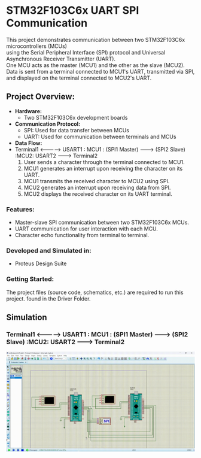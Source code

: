 # STM32F103C6x UART SPI Communication
This project demonstrates communication between two STM32F103C6x microcontrollers (MCUs) <br>
 using  the Serial Peripheral Interface (SPI) protocol and Universal Asynchronous Receiver Transmitter (UART). <br> 
One MCU acts as the master (MCU1) and the other as the slave (MCU2). <br>
 Data is sent from a terminal connected to MCU1's UART, transmitted via SPI, and displayed on the terminal connected to MCU2's UART.

## **Project Overview:**

* **Hardware:**
    * Two STM32F103C6x development boards
* **Communication Protocol:**
    * SPI: Used for data transfer between MCUs
    * UART: Used for communication between terminals and MCUs
* **Data Flow:**
*   Terminal1 <-----> USART1 : MCU1 : (SPI1 Master) ---> (SPI2 Slave) :MCU2: USART2 ---> Terminal2
    1. User sends a character through the terminal connected to MCU1.
    2. MCU1 generates an interrupt upon receiving the character on its UART.
    3. MCU1 transmits the received character to MCU2 using SPI.
    4. MCU2 generates an interrupt upon receiving data from SPI.
    5. MCU2 displays the received character on its UART terminal.


### **Features:**

* Master-slave SPI communication between two STM32F103C6x MCUs.
* UART communication for user interaction with each MCU.
* Character echo functionality from terminal to terminal.

### **Developed and Simulated in:**

* Proteus Design Suite

### **Getting Started:**

The project files (source code, schematics, etc.) are required to run this project. found in the Driver Folder. 

## **Simulation**


### Terminal1 <-----> USART1 : MCU1 : (SPI1 Master) ---> (SPI2 Slave) :MCU2: USART2 ---> Terminal2
![STM32F103C6x UART SPI Communication](https://github.com/ArsanyMounir/STM32F103C6x_UART_SPI_Communication/blob/main/Proteus.gif)
